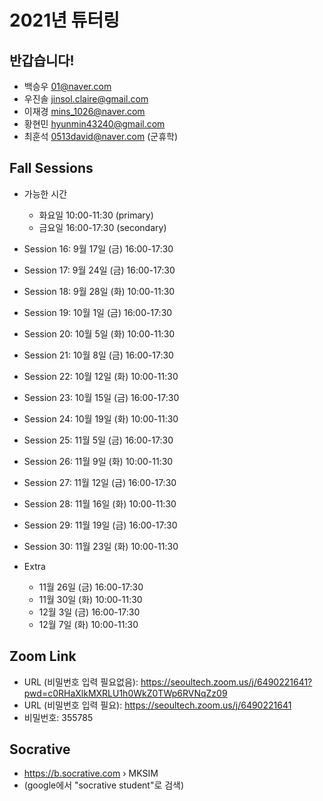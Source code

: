 # 2021년 튜터링

## 반갑습니다!

+ 백승우	01@naver.com
+ 우진솔	jinsol.claire@gmail.com
+ 이재경	mins_1026@naver.com
+ 황현민	hyunmin43240@gmail.com
+ 최훈석 0513david@naver.com (군휴학)

## Fall Sessions

+ 가능한 시간
    + 화요일 10:00-11:30 (primary)
    + 금요일 16:00-17:30 (secondary)
    
+ Session 16: 9월 17일 (금) 16:00-17:30
+ Session 17: 9월 24일 (금) 16:00-17:30
+ Session 18: 9월 28일 (화) 10:00-11:30 
+ Session 19: 10월 1일 (금) 16:00-17:30
+ Session 20: 10월 5일 (화) 10:00-11:30 

+ Session 21: 10월 8일 (금) 16:00-17:30
+ Session 22: 10월 12일 (화) 10:00-11:30
+ Session 23: 10월 15일 (금) 16:00-17:30
+ Session 24: 10월 19일 (화) 10:00-11:30
+ Session 25: 11월 5일 (금) 16:00-17:30

+ Session 26: 11월 9일 (화) 10:00-11:30
+ Session 27: 11월 12일 (금) 16:00-17:30
+ Session 28: 11월 16일 (화) 10:00-11:30
+ Session 29: 11월 19일 (금) 16:00-17:30
+ Session 30: 11월 23일 (화) 10:00-11:30

+ Extra
    + 11월 26일 (금) 16:00-17:30
    + 11월 30일 (화) 10:00-11:30
    + 12월 3일 (금) 16:00-17:30
    + 12월 7일 (화) 10:00-11:30 

## Zoom Link

+ URL (비밀번호 입력 필요없음): https://seoultech.zoom.us/j/6490221641?pwd=c0RHaXlkMXRLU1h0WkZ0TWp6RVNqZz09
+ URL (비밀번호 입력 필요): https://seoultech.zoom.us/j/6490221641
+ 비밀번호: 355785

## Socrative

+ https://b.socrative.com › MKSIM
+ (google에서 "socrative student"로 검색)

